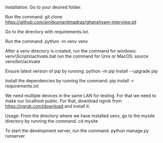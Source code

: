 Installation: Go to your desired folder.

Run the command: git clone https://github.com/amitkumariitmadras/ghanshyam-interview.git

Go to the directory with requirements.txt.

Run the command: python -m venv venv

After a venv directory is created,
run the command for windows: venv\Scripts\activate.bat
run the command for Unix or MacOS: source venv/bin/activate

Ensure latest version of pip by running: python -m pip install --upgrade pip

Install the dependencies by running the command: pip install -r requirements.txt

We need multiple devices in the same LAN for testing. For that we need to make our localhost public.
For that, download ngrok from https://ngrok.com/download and install it.

Usage:
From the directory where we have installed venv, go to the mysite directory by running the command: cd mysite

To start the development server, run the command: python manage.py runserver